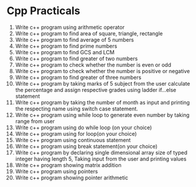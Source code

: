 # Cpp Practicals
1.  Write c++ program using arithmetic operator
2.  Write c++ program to find area of square, triangle, rectangle
3.  Write c++ program to find average of 5 numbers
4.  Write c++ program to find prime numbers
5.  Write c++ program to find GCS and LCM
6.  Write c++ program to find greater of two numbers
7.  Write c++ program to check whether the number is even or odd
8.  Write c++ program to check whether the number is positive or negative
9.  Write c++ program to find greater of three numbers
10.  Write c++ program by taking marks of 5 subject from the user calculate the percentage and assign respective grades using ladder if…else statement
11.  Write c++ program by taking the number of month as input and printing the respecting name using switch case statement.
12.  Write c++ program using while loop to generate even number by taking range from user
13.  Write c++ program using do while loop (on your choice)
14.  Write c++ program using for loop(on your choice)
15.  Write c++ program using continuous statement
16.  Write c++ program using break statement(on your choice)
17.  Write c++ program by declaring single dimensional array size of typed integer having length 5, Taking input from the user and printing values
18.  Write c++ program showing matrix addition
19.  Write c++ program using pointers
20.  Write c++ program showing pointer arithmetic
